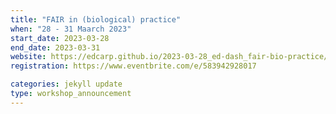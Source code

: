 ```yaml
---
title: "FAIR in (biological) practice"
when: "28 - 31 Maarch 2023"
start_date: 2023-03-28
end_date: 2023-03-31
website: https://edcarp.github.io/2023-03-28_ed-dash_fair-bio-practice/
registration: https://www.eventbrite.com/e/583942928017

categories: jekyll update
type: workshop_announcement
---
```

